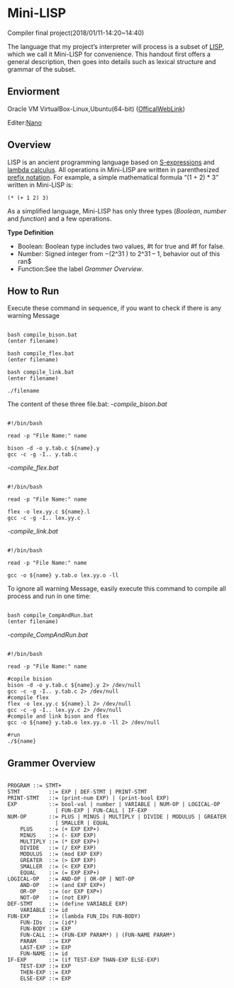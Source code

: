 # Mini-LISP
Compiler final project(2018/01/11-14:20~14:40)

The language that my project’s interpreter will process is a subset of [LISP](https://en.wikipedia.org/wiki/LISP), which we call
it Mini-LISP for convenience. This handout first offers a general description, then goes
into details such as lexical structure and grammar of the subset.

## Enviorment
Oracle VM VirtualBox-Linux,Ubuntu(64-bit) ([OfficalWebLink](https://www.oracle.com/technetwork/server-storage/virtualbox/downloads/index.html))

Editer:[Nano](https://zh.wikipedia.org/wiki/Nano_(%E6%96%87%E5%AD%97%E7%B7%A8%E8%BC%AF%E5%99%A8))

## Overview
LISP is an ancient programming language based on [S-expressions](https://en.wikipedia.org/wiki/S-expression) and [lambda calculus](https://en.wikipedia.org/wiki/Lambda_calculus).
All operations in Mini-LISP are written in parenthesized [prefix notation](https://en.wikipedia.org/wiki/Polish_notation). For example, a
simple mathematical formula “(1 + 2) * 3” written in Mini-LISP is:

<pre><code>(* (+ 1 2) 3)</code></pre>

As a simplified language, Mini-LISP has only three types (*Boolean*, *number* and *function*)
and a few operations.

**Type Definition**

- Boolean: Boolean type includes two values, #t for true and #f for false.
- Number: Signed integer from −(2^31 ) to 2^31 – 1, behavior out of this ran$
- Function:See the label *Grammer Overview*.

## How to Run
Execute these command in sequence, if you want to check if there is any warning Message

<pre><code>
bash compile_bison.bat
(enter filename)

bash compile_flex.bat
(enter filename)

bash compile_link.bat
(enter filename)

./filename
</code></pre>

The content of these three file.bat:
-*compile_bison.bat*
<pre><code>
#!/bin/bash

read -p "File Name:" name

bison -d -o y.tab.c ${name}.y
gcc -c -g -I.. y.tab.c
</code></pre>

-*compile_flex.bat*
<pre><code>
#!/bin/bash

read -p "File Name:" name

flex -o lex.yy.c ${name}.l
gcc -c -g -I.. lex.yy.c
</code></pre>

-*compile_link.bat*
<pre><code>
#!/bin/bash

read -p "File Name:" name

gcc -o ${name} y.tab.o lex.yy.o -ll
</code></pre>

To ignore all warning Message, easily execute this command to compile all process and run in one time:

<pre><code>
bash compile_CompAndRun.bat
(enter filename)
</code></pre>

-*compile_CompAndRun.bat*
<pre><code>
#!/bin/bash

read -p "File Name:" name

#copile bision
bison -d -o y.tab.c ${name}.y 2> /dev/null
gcc -c -g -I.. y.tab.c 2> /dev/null
#compile flex
flex -o lex.yy.c ${name}.l 2> /dev/null
gcc -c -g -I.. lex.yy.c 2> /dev/null
#compile and link bison and flex
gcc -o ${name} y.tab.o lex.yy.o -ll 2> /dev/null

#run
./${name}
</code></pre>

## Grammer Overview
<pre><code>
PROGRAM ::= STMT+
STMT         ::= EXP | DEF-STMT | PRINT-STMT
PRINT-STMT   ::= (print-num EXP) | (print-bool EXP)
EXP          ::= bool-val | number | VARIABLE | NUM-OP | LOGICAL-OP
               | FUN-EXP | FUN-CALL | IF-EXP
NUM-OP       ::= PLUS | MINUS | MULTIPLY | DIVIDE | MODULUS | GREATER
               | SMALLER | EQUAL
    PLUS     ::= (+ EXP EXP+)
    MINUS    ::= (- EXP EXP)
    MULTIPLY ::= (* EXP EXP+)
    DIVIDE   ::= (/ EXP EXP)
    MODULUS  ::= (mod EXP EXP)
    GREATER  ::= (> EXP EXP)
    SMALLER  ::= (< EXP EXP)
    EQUAL    ::= (= EXP EXP+)
LOGICAL-OP   ::= AND-OP | OR-OP | NOT-OP
    AND-OP   ::= (and EXP EXP+)
    OR-OP    ::= (or EXP EXP+)
    NOT-OP   ::= (not EXP)
DEF-STMT     ::= (define VARIABLE EXP)
    VARIABLE ::= id
FUN-EXP      ::= (lambda FUN_IDs FUN-BODY)
    FUN-IDs  ::= (id*)
    FUN-BODY ::= EXP
    FUN-CALL ::= (FUN-EXP PARAM*) | (FUN-NAME PARAM*)
    PARAM    ::= EXP
    LAST-EXP ::= EXP
    FUN-NAME ::= id
IF-EXP       ::= (if TEST-EXP THAN-EXP ELSE-EXP)
    TEST-EXP ::= EXP
    THEN-EXP ::= EXP
    ELSE-EXP ::= EXP
</code></pre>

